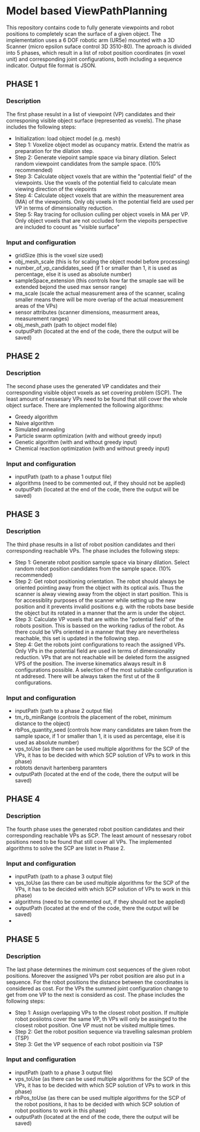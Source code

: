 # Model based ViewPathPlanning
This repository contains code to fully generate viewpoints and robot positions to completely scan the surface of a given object. The implementation uses a 6 DOF robotic arm (UR5e) mounted with a 3D Scanner (micro epsilon suface control 3D 3510-80). The aproach is divided into 5 phases, which result in a list of robot position coordinates (in voxel unit) and corresponding joint configurations, both including a sequence indicator. Output file format is JSON.
## PHASE 1
### Description
The first phase resulst in a list of viewpoint (VP) candidates and their corresponing visible object surface (represented as voxels). The phase includes the following steps:
- Initialization: load object model (e.g. mesh)
- Step 1: Voxelize object model as ocupancy matrix. Extend the matrix as preparation for the dilation step.
- Step 2: Generate viepoint sample space via binary dilation. Select random viewpoint candidates from the sample space. (10% recommended)
- Step 3: Calculate object voxels that are within the "potential field" of the viewpoints. Use the voxels of the potential field to calculate mean viewing direction of the viepoints
- Step 4: Calculate object voxels that are within the measurement area  (MA) of the viewpoints. Only obj voxels in the potential field are used per VP in terms of dimensionality reduction.
- Step 5: Ray tracing for ocllusion culling per object voxels in MA per VP. Only object voxels that are not occluded form the viepoits perspective are included to coount as "visible surface"
### Input and configuration
- gridSize (this is the voxel size used)
- obj_mesh_scale (this is for scaling the object model before processing)
- number_of_vp_candidates_seed (if 1 or smaller than 1, it is used as percentage, else it is used as absolute number)
- sampleSpace_extension (this controls how far the smaple sae will be extended bejond the used max sensor range)
- ma_scale (scale the actual measurement area of the scanner, scaling smaller means there will be more overlap of the actual measurement areas of the VPs)
- sensor attributes (scanner dimensions, measurment areas, measurement ranges)
- obj_mesh_path (path to object model file)
- outputPath (located at the end of the code, there the output will be saved)

## PHASE 2
### Description
The second phase uses the generated VP candidates and their corresponding visible object voxels as set covering problem (SCP). The least amount of nessesary VPs need to be found that still cover the whole object surface. There are implemented the following algorithms:
- Greedy algorithm
- Naive algorithm
- Simulated annealing 
- Particle swarm optimization (with and without greedy input)
- Genetic algorithm (with and without greedy input)
- Chemical reaction optimization (with and without greedy input)

### Input and configuration
- inputPath (path to a phase 1 output file)
- algorithms (need to be commented out, if they should not be applied)
- outputPath (located at the end of the code, there the output will be saved)


## PHASE 3
### Description
The third phase results in a list of robot position candidates and theri corresponding reachable VPs. The phase includes the following steps:
- Step 1: Generate robot position sample space via binary dilation. Select random robot position candidates from the sample space. (10% recommended)
- Step 2: Get robot positioning orientation. The robot should always be oriented pointing away from the object with its optical axis. Thus the scanner is alway viewing away from the object in start position. This is for accessiblity purposes of the scanner while setting up the new position and it prevents invalid positions e.g. with the robots base beside the object but its rotated in a manner that the arm is under the object.
- Step 3: Calculate VP voxels that are within the "potential field" of the robots position. This is bassed on the working radius of the robot. As there could be VPs oriented in a manner that they are nevertheless reachable, this set is updated in the following step.
- Step 4: Get the robots joint configurations to reach the assigned VPs. Only VPs in the potential field are used in terms of dimensionality reduction. VPs that are not reachable will be deleted form the assigned VPS of the position. The inverse kinematics always result in 8 configurations possible. A selection of the most suitable configuration is nt addresed. There will be always taken the first ut of the 8 configurations.

### Input and configuration
- inputPath (path to a phase 2 output file)
- tm_rb_minRange (controls the placement of the robet, minimum distance to the object)
- rbPos_quantity_seed (controls how many candidates are taken from the sample space, if 1 or smaller than 1, it is used as percentage, else it is used as absolute number)
- vps_toUse (as there can be used multiple algorithms for the SCP of the VPs, it has to be decided with which SCP solution of VPs to work in this phase)
- robtots denavit hartenberg paramters
- outputPath (located at the end of the code, there the output will be saved)

## PHASE 4
### Description
The fourth phase uses the generated robot position candidates and their corresponding reachable VPs as SCP. The least amount of nessesary robot positions need to be found that still cover all VPs. The implemented algorithms to solve the SCP are listet in Phase 2.

### Input and configuration
- inputPath (path to a phase 3 output file)
- vps_toUse (as there can be used multiple algorithms for the SCP of the VPs, it has to be decided with which SCP solution of VPs to work in this phase)
- algorithms (need to be commented out, if they should not be applied)
- outputPath (located at the end of the code, there the output will be saved)
- 
## PHASE 5
### Description
The last phase determines the minimum cost sequences of the given robot positions. Moreover the assigned VPs per robot position are also put in a sequence. For the robot positions the distance between the coordinates is considered as cost. For the VPs the summed joint configuration change to get from one VP to the next is considerd as cost. The phase includes the following steps:
- Step 1: Assign overlapping VPs to the closest robot position. If multiple robot posiiotns cover the same VP, th VPs will only be assinged to the closest robot position. One VP must not be visited multiple times.
- Step 2: Get the robot position sequence via travelling salesman problem (TSP)
- Step 3: Get the VP sequence of each robot positioin via TSP

### Input and configuration
- inputPath (path to a phase 3 output file)
- vps_toUse (as there can be used multiple algorithms for the SCP of the VPs, it has to be decided with which SCP solution of VPs to work in this phase)
- rbPos_toUse (as there can be used multiple algorithms for the SCP of the robot positions, it has to be decided with which SCP solution of robot positions to work in this phase)
- outputPath (located at the end of the code, there the output will be saved)

